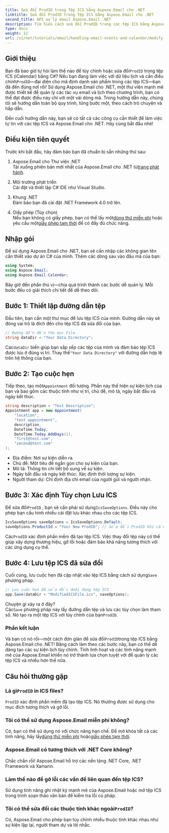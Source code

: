 ```yaml
---
title: Sửa đổi ProdID trong Tệp ICS bằng Aspose.Email cho .NET
linktitle: Sửa đổi ProdID trong Tệp ICS bằng Aspose.Email cho .NET
second_title: API xử lý email Aspose.Email .NET
description: Tìm hiểu cách sửa đổi ProdID trong các tệp ICS bằng Aspose.Email cho .NET. Hướng dẫn từng bước với mã, mẹo và câu hỏi thường gặp để quản lý lịch liền mạch.
type: docs
weight: 12
url: /vi/net/tutorials/email/handling-email-events-and-calendar/modify-prodid-in-ics-files/
---
```

## Giới thiệu

 Bạn đã bao giờ tự hỏi làm thế nào để tùy chỉnh hoặc sửa đổi`ProdID` trong tệp ICS (iCalendar) bằng C#? Nếu bạn đang làm việc với dữ liệu lịch và cần điều chỉnh`ProdID`—đại diện cho mã định danh sản phẩm trong các tệp ICS—bạn đã đến đúng nơi rồi! Sử dụng Aspose.Email cho .NET, một thư viện mạnh mẽ được thiết kế để quản lý các tác vụ email và lịch theo chương trình, bạn có thể đạt được điều này chỉ với một vài dòng mã. Trong hướng dẫn này, chúng tôi sẽ hướng dẫn toàn bộ quy trình, từng bước một, theo cách trò chuyện và hấp dẫn.

Đến cuối hướng dẫn này, bạn sẽ có tất cả các công cụ cần thiết để làm việc tự tin với các tệp ICS và Aspose.Email cho .NET. Hãy cùng bắt đầu nhé!

## Điều kiện tiên quyết

Trước khi bắt đầu, hãy đảm bảo bạn đã chuẩn bị sẵn những thứ sau:

1. Aspose.Email cho Thư viện .NET  
    Tải xuống phiên bản mới nhất của Aspose.Email cho .NET từ[trang phát hành](https://releases.aspose.com/email/net/).  

2. Môi trường phát triển  
   Cài đặt và thiết lập C# IDE như Visual Studio.

3. Khung .NET  
   Đảm bảo bạn đã cài đặt .NET Framework 4.0 trở lên.

4. Giấy phép (Tùy chọn)  
    Nếu bạn không có giấy phép, bạn có thể lấy một[dùng thử miễn phí](https://releases.aspose.com/) hoặc yêu cầu một[giấy phép tạm thời](https://purchase.aspose.com/temporary-license/) để có đầy đủ chức năng.

## Nhập gói

Để sử dụng Aspose.Email cho .NET, bạn sẽ cần nhập các không gian tên cần thiết vào dự án C# của mình. Thêm các dòng sau vào đầu mã của bạn:

```csharp
using System;
using Aspose.Email;
using Aspose.Email.Calendar;
```

Bây giờ đến phần thú vị—chia quá trình thành các bước dễ quản lý. Mỗi bước đều có giải thích chi tiết để dễ theo dõi.

## Bước 1: Thiết lập đường dẫn tệp

Đầu tiên, bạn cần một thư mục để lưu tệp ICS của mình. Đường dẫn này sẽ đóng vai trò là đích đến cho tệp ICS đã sửa đổi của bạn.

```csharp
// Đường dẫn đến thư mục File.
string dataDir = "Your Data Directory";
```
 
 Các`dataDir` biến giúp bạn sắp xếp các tệp của mình và đảm bảo tệp ICS được lưu ở đúng vị trí. Thay thế`"Your Data Directory"` với đường dẫn hợp lệ trên hệ thống của bạn.

## Bước 2: Tạo cuộc hẹn

 Tiếp theo, tạo một`Appointment` đối tượng. Phần này thể hiện sự kiện lịch của bạn và bao gồm các thuộc tính như vị trí, chủ đề, mô tả, ngày bắt đầu và ngày kết thúc.

```csharp
string description = "Test Description";
Appointment app = new Appointment(
    "location", 
    "test appointment", 
    description, 
    DateTime.Today,
    DateTime.Today.AddDays(1), 
    "first@test.com", 
    "second@test.com"
);
```
 
- Địa điểm: Nơi sự kiện diễn ra.  
- Chủ đề: Một tiêu đề ngắn gọn cho sự kiện của bạn.  
- Mô tả: Thông tin chi tiết bổ sung về sự kiện.  
- Ngày bắt đầu và ngày kết thúc: Xác định thời lượng sự kiện.  
- Người tham dự: Chỉ định địa chỉ email của người gửi và người nhận.

## Bước 3: Xác định Tùy chọn Lưu ICS

 Để sửa đổi`ProdID` , bạn sẽ cần phải sử dụng`IcsSaveOptions`. Điều này cho phép bạn cấu hình nhiều cài đặt lưu khác nhau cho các tệp ICS.

```csharp
IcsSaveOptions saveOptions = IcsSaveOptions.Default;
saveOptions.ProductId = "Your New ProdID"; // Sửa đổi ProdID khi cần thiết
```
 
 Các`ProdID` xác định phần mềm đã tạo tệp ICS. Việc thay đổi tệp này có thể giúp xây dựng thương hiệu, gỡ lỗi hoặc đảm bảo khả năng tương thích với các ứng dụng cụ thể.

## Bước 4: Lưu tệp ICS đã sửa đổi

 Cuối cùng, lưu cuộc hẹn đã cập nhật vào tệp ICS bằng cách sử dụng`Save` phương pháp.

```csharp
// Lưu cuộc hẹn đã sửa đổi dưới dạng tệp ICS
app.Save(dataDir + "ModifiedICSFile.ics", saveOptions);
```

Chuyện gì xảy ra ở đây?  
 Các`Save` phương pháp này lấy đường dẫn tệp và lưu các tùy chọn làm tham số. Nó tạo ra một tệp ICS với tùy chỉnh của bạn`ProdID`.

### Phần kết luận

 Và bạn có nó rồi—một cách đơn giản để sửa đổi`ProdID`trong tệp ICS bằng Aspose.Email cho .NET! Bằng cách làm theo các bước này, bạn có thể dễ dàng tạo các sự kiện lịch tùy chỉnh. Tính linh hoạt và các tính năng mạnh mẽ của Aspose.Email khiến nó trở thành lựa chọn tuyệt vời để quản lý các tệp ICS và nhiều hơn thế nữa.

## Câu hỏi thường gặp

###  Là gì`ProdID` in ICS files?  
`ProdID` xác định phần mềm đã tạo tệp ICS. Nó thường được sử dụng cho mục đích tương thích và gỡ lỗi.

### Tôi có thể sử dụng Aspose.Email miễn phí không?  
 Có, bạn có thể sử dụng nó với chức năng hạn chế. Để mở khóa tất cả các tính năng, hãy lấy[dùng thử miễn phí](https://releases.aspose.com/) hoặc[giấy phép tạm thời](https://purchase.aspose.com/temporary-license/).

### Aspose.Email có tương thích với .NET Core không?  
Chắc chắn rồi! Aspose.Email hỗ trợ các nền tảng .NET Core, .NET Framework và Xamarin.

### Làm thế nào để gỡ lỗi các vấn đề liên quan đến tệp ICS?  
Sử dụng tính năng ghi nhật ký mạnh mẽ của Aspose.Email hoặc mở tệp ICS trong trình soạn thảo văn bản để kiểm tra lỗi cú pháp.

###  Tôi có thể sửa đổi các thuộc tính khác ngoài`ProdID`?  
Có, Aspose.Email cho phép bạn tùy chỉnh nhiều thuộc tính khác nhau như sự kiện lặp lại, người tham dự và lời nhắc.